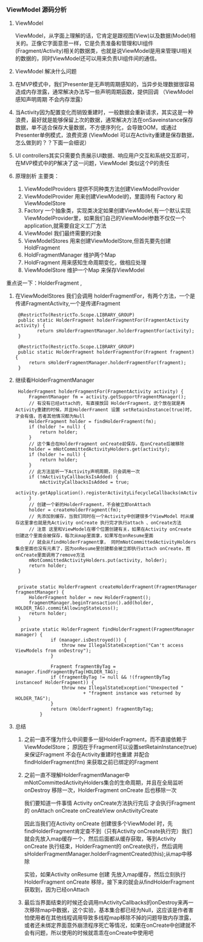 ### ViewModel 源码分析

1. ViewModel

     ViewModel，从字面上理解的话，它肯定是跟视图(View)以及数据(Model)相关的。正像它字面意思一样，它是负责准备和管理和UI组件(Fragment/Activity)相关的数据类，也就是说ViewModel是用来管理UI相关的数据的，同时ViewModel还可以用来负责UI组件间的通信。

2. ViewModel 解决什么问题

  1. 在MVP模式中，我们Presenter是无声明周期感知的，当异步处理数据很容易造成内存泄露，通常解决办法写一些声明周期函数，提供回调
     （ViewModel感知声明周期 不会内存泄露）
  2. 当Activity因为配置变化而销毁重建时，一般数据会重新请求，其实这是一种浪费，最好就是能够保留上次的数据，通常解决方法在onSaveinstance保存数据，单不适合保存大量数据，不方便序列化，会导致OOM，或通过Presenter单例模式，浪费资源
      (ViewModel 可以在Activity重建是保存数据，怎么做到的？？下面一会细说）
  3. UI controllers其实只需要负责展示UI数据、响应用户交互和系统交互即可，在MVP模式中的P解决了这一问题，ViewModel 类似这个P的责任


3. 原理剖析
   主要类：
   1. ViewModelProviders  提供不同种类方法创建ViewModelProvider
   2. ViewModelProvider  用来创建ViewModel的，里面持有 Factory  和ViewModelStore
   3. Factory  一个抽象类，实现类决定如果创建ViewModel,有一个默认实现ViewModelProvider里，如果我们自己的ViewModel参数不仅仅一个application,就需要自定义工厂方法
   4. ViewModel 我们最终需要的对象
   5. ViewModelStores 用来创建ViewModelStore,但首先要先创建HoldFragment
   6. HoldFragmentManager 维护两个Map
   7. HoldFragment 用来感知生命周期变化，做相应处理
   8. ViewModelStore 维护一个Map 来保存ViewModel


重点说一下：HolderFragment ,
1. 在ViewModelStores 我们会调用 holderFragmentFor，有两个方法，一个是传递FragmentActivity,一个是传递Fragment

        @RestrictTo(RestrictTo.Scope.LIBRARY_GROUP)
        public static HolderFragment holderFragmentFor(FragmentActivity activity) {
               return sHolderFragmentManager.holderFragmentFor(activity);
        }

        @RestrictTo(RestrictTo.Scope.LIBRARY_GROUP)
        public static HolderFragment holderFragmentFor(Fragment fragment) {
            return sHolderFragmentManager.holderFragmentFor(fragment);
        }

2. 继续看HolderFragmentManager


        HolderFragment holderFragmentFor(FragmentActivity activity) {
            FragmentManager fm = activity.getSupportFragmentManager();
            // 有没有已经attach的, 有直接放回 HolderFragment，这个放在就是再Activity重建的时候，并且HolderFrament 设置 setRetainInstance(true)时，才会有值，否者其他情况都为Null
            HolderFragment holder = findHolderFragment(fm);
            if (holder != null) {
                return holder;
            }
            // 这个集合在HolderFragment onCreate前保存，在onCreate后被移除
            holder = mNotCommittedActivityHolders.get(activity);
            if (holder != null) {
                return holder;
            }
            // 此方法监听一下Activity声明周期，只会调用一次
            if (!mActivityCallbacksIsAdded) {
                mActivityCallbacksIsAdded = true;
                activity.getApplication().registerActivityLifecycleCallbacks(mActivityCallbacks);
            }
            // 创建一个新的HolderFragment，不会被立即onAttach
            holder = createHolderFragment(fm);
            // 先添加到缓存，当我们同时在一个Activity中创建很多个ViewModel 时从缓存这里拿也就是先Activity onCreate 执行完才执行attach 、onCreate方法
            // 注意 这里和ViewModel在哪个位置创建有关，如果在Activity onCreate 创建这个里面会被保存，每次从map里面拿，如果写在onResume里面
            // 就会从findHolderFragment拿， 同时mNotCommittedActivityHolders集合里面也没有元素了，因为onResume里创建都会被立即执行attach onCreate，而onCreate里面调用了remove方法
            mNotCommittedActivityHolders.put(activity, holder);
            return holder;
        }


        private static HolderFragment createHolderFragment(FragmentManager fragmentManager) {
            HolderFragment holder = new HolderFragment();
            fragmentManager.beginTransaction().add(holder, HOLDER_TAG).commitAllowingStateLoss();
            return holder;
        }

         private static HolderFragment findHolderFragment(FragmentManager manager) {
                    if (manager.isDestroyed()) {
                        throw new IllegalStateException("Can't access ViewModels from onDestroy");
                    }

                    Fragment fragmentByTag = manager.findFragmentByTag(HOLDER_TAG);
                    if (fragmentByTag != null && !(fragmentByTag instanceof HolderFragment)) {
                        throw new IllegalStateException("Unexpected "
                                + "fragment instance was returned by HOLDER_TAG");
                    }
                    return (HolderFragment) fragmentByTag;
                }


3.  总结

    1. 之前一直不懂为什么中间要多一层HolderFragment，而不直接依赖于ViewModelStore； 原因在于Fragment可以设置setRetainInstance(true) 来保证Fragment
    不会在Activity重建时也重建 并配合 findHolderFragment(fm) 来获取之前已绑定的Fragment

    2. 之前一直不理解HolderFragmentManager中mNotCommittedActivityHolders集合的生命周期，并且在全局监听 onDestroy 移除一次，HolderFragment onCreate 后也移除一次

       我们要知道一件事情 Activity onCreate方法执行完后  才会执行Fragment的 onAttach  onCreate onCreateView onActivityCreate

       因此当我们在Activity onCreate 创建很多个ViewModel 时，先findHolderFragment肯定查不到（只有Activity onCreate执行完）我们就会先放入map缓存一个，然后后面都从缓存获取，等到Activity onCreate 执行结束，HolderFragment的  onCreate执行，然后调用
       sHolderFragmentManager.holderFragmentCreated(this);从map中移除

       实验，如果Activity onResume 创建 先放入map缓存，然后立刻执行HolderFragment onCreate 移除，接下来的就会从findHolderFragment获取到，因为已经onAttach

    3. 最后当界面结束的时候还会调用mActivityCallbacks的onDestroy来再一次移除map中数据，这个实验，基本集合都已经为Null，这应该是作者害怕使用者在其他线程调用导致多线程map移除不掉的问题导致内存泄露，或者还未绑定界面意外崩溃程序死亡等情况，如果在onCreate中创建就不会有问题，所以使用的时候就乖乖在onCreate中使用吧




